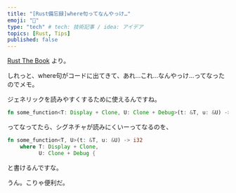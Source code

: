 ```yaml
---
title: "[Rust備忘録]where句ってなんやっけ…"
emoji: "🌟"
type: "tech" # tech: 技術記事 / idea: アイデア
topics: [Rust, Tips]
published: false
---
```

[Rust The Book](https://doc.rust-jp.rs/book-ja/ch10-02-traits.html#where%E5%8F%A5%E3%82%92%E4%BD%BF%E3%81%A3%E3%81%9F%E3%82%88%E3%82%8A%E6%98%8E%E7%A2%BA%E3%81%AA%E3%83%88%E3%83%AC%E3%82%A4%E3%83%88%E5%A2%83%E7%95%8C) より。

しれっと、where句がコードに出てきて、あれ…これ…なんやっけ…ってなったのでメモ。

ジェネリックを読みやすくするために使えるんですね。

```rust
fn some_function<T: Display + Clone, U: Clone + Debug>(t: &T, u: &U) -> i32 {
```

ってなってたら、シグネチャが読みにくいーってなるのを、

```rust
fn some_function<T, U>(t: &T, u: &U) -> i32
    where T: Display + Clone,
          U: Clone + Debug {
```

と書けるんですな。

うん。こりゃ便利だ。
